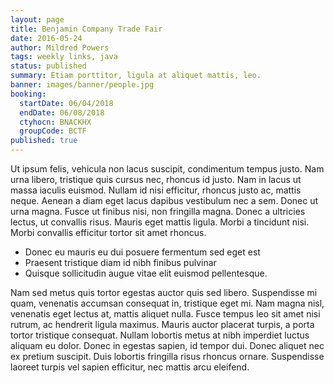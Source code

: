 ```yaml
---
layout: page
title: Benjamin Company Trade Fair
date: 2016-05-24
author: Mildred Powers
tags: weekly links, java
status: published
summary: Etiam porttitor, ligula at aliquet mattis, leo.
banner: images/banner/people.jpg
booking:
  startDate: 06/04/2018
  endDate: 06/08/2018
  ctyhocn: BNACKHX
  groupCode: BCTF
published: true
---
```

Ut ipsum felis, vehicula non lacus suscipit, condimentum tempus justo. Nam urna libero, tristique quis cursus nec, rhoncus id justo. Nam in lacus ut massa iaculis euismod. Nullam id nisi efficitur, rhoncus justo ac, mattis neque. Aenean a diam eget lacus dapibus vestibulum nec a sem. Donec ut urna magna. Fusce ut finibus nisi, non fringilla magna. Donec a ultricies lectus, ut convallis risus. Mauris eget mattis ligula. Morbi a tincidunt nisi. Morbi convallis efficitur tortor sit amet rhoncus.

* Donec eu mauris eu dui posuere fermentum sed eget est
* Praesent tristique diam id nibh finibus pulvinar
* Quisque sollicitudin augue vitae elit euismod pellentesque.

Nam sed metus quis tortor egestas auctor quis sed libero. Suspendisse mi quam, venenatis accumsan consequat in, tristique eget mi. Nam magna nisl, venenatis eget lectus at, mattis aliquet nulla. Fusce tempus leo sit amet nisi rutrum, ac hendrerit ligula maximus. Mauris auctor placerat turpis, a porta tortor tristique consequat. Nullam lobortis metus at nibh imperdiet luctus aliquam eu dolor. Donec in egestas sapien, id tempor dui. Donec aliquet nec ex pretium suscipit. Duis lobortis fringilla risus rhoncus ornare. Suspendisse laoreet turpis vel sapien efficitur, nec mattis arcu eleifend.
